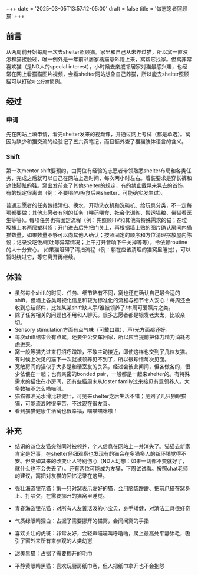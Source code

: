 +++
date = '2025-03-05T13:57:12-05:00'
draft = false
title = '做志愿者照顾猫'
+++

## 前言
从两周前开始每周一次去shelter照顾猫。家里和自己从未养过猫，所以窝一直没怎和猫接触过，唯一例外是一年前邻居家橘猫意外跑上来，窝帮它找家。但窝非常喜欢猫（是ND人的special interest），小时候去亲戚邻居家对猫最感兴趣，也经常在网上看猫猫图片视频，会看shelter网站想象自己养猫，所以能去shelter照顾猫可以打破`叶公好猫`惯例。

## 经过
### 申请
先在网站上填申请，看完shelter发来的视频课，并通过网上考试（都是单选）。窝因为缺少和猫交流的经验记了五六页笔记，而且额外查了猫猫肢体语言的含义。

### Shift
第一次mentor shift要预约，由两位有经验的志愿者带领熟悉shelter布局和各类任务，完成之后就可以自己在网站上选时间，每次两小时左右。着装要求是穿长裤和遮住脚趾的鞋。窝出发前查了其他shelter的规定，有的禁止戴晃来晃去的首饰，有的规定很离谱（例：不要喝醉/吸食后来shelter，可能确实发生过）。

普通志愿者的任务包括清扫、换水、开动洗衣机和洗碗机、给玩具分类，不一定每项都要做；其他志愿者有别的任务（喂药喂食、社会化训练、搬运猫粮、带猫看医生等等）。每项任务也有固定流程（例：先照顾FIV和其他有特殊需求的猫；在垃圾桶上套两层塑料袋；开门进去后先把门关上，再根据墙上贴的图片确认房间内猫猫数量，如果数量不够可以向其他人确认；按照固定的顺序和方位清理摆放屋内陈设；记录没吃饭/呕吐等异常情况；上午打开音响下午关掉等等），令依赖routine的人十分安心。 如果猫阻碍了清扫流程（例：躺在应该清理的猫窝里睡觉），可以暂时绕过它，等它离开再继续。

## 体验
- 虽然每个shift的时间、任务、细节略有不同，窝也还在确认自己最合适的shift，但墙上各类可视化信息和较为标准化的流程与细节令人安心！每周还会收到总结邮件，比如某某shift缺人手/谁被领养了/本周可爱照片之类。
- 除了任务相关的问题也不用和人聊天。很多志愿者都是银发老太太，比较亲切。
- Sensory stimulation方面有点气味（可戴口罩），声/光方面都还好。
- 每次shift结束会有点累，还要坐公交车回家，所以应当提前把体力精力消耗考虑进来。
- 窝一般等猫先过来打招呼蹭蹭，不敢主动接近，即使这样也交到了几位友猫。有时候上次见的猫下一次就被领养见不到了，所以很珍惜每次见面。
- 宽敞房间的猫似乎大多是和谐室友的关系，经过会彼此闻闻，但各做各的，很少依偎在一起；也有亲密的bonded pair，一般都是一起来shelter的。有特殊需求的猫住在小房间，还有些猫周末从foster family过来接见有意领养人。大多数猫不怎么喵喵叫。
- 猫猫都油光水滑比较健壮，可见来shelter之后生活不错；见到了几只独眼猫猫，可能流浪时很辛苦，不过现在很友善。
- 看到猫猫健康生活窝也很幸福，喵喵喵咪嗷！

## 补充
- 结识的四位友猫突然同时被领养，个人信息在网站上一并消失了。猫猫去新家肯定是好事，在shelter仔细观察也发现有的猫会在多猫多人的新环境觉得不安。但突如其来的改变让人特别伤心（ND人幻想：如果一切都不变就好了，就什么也不会失去了）。还有两位可能成为友猫，下周试试看。按照chat老师的建议，窝把对友猫的回忆记录在这里。

- 强壮海盗狸花猫：第一只对窝表示友好的猫，会用脑袋蹭蹭、把前爪搭在窝身上、打哈欠，在需要挪开的猫窝里睡觉。
- 青春海盗狸花猫：对所有人友善活泼的小宝贝，身手矫健，对清洁工具很好奇
- 气质绿眼睛狸白：占据了需要挪开的猫窝，会闻闻窝的手指
- 喜欢关注的虎斑：非常友好，会轻声喵喵叫呼噜噜，爬上最高处平静舔毛，吸引了窗外来所有来参观的人类幼崽
- 甜美黑猫：占据了需要挪开的毛巾
- 平静黄眼睛黑猫：喜欢玩厨房纸巾卷，但人把纸巾拿开也不会抱怨

